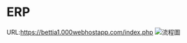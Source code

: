 # ERP

URL:https://bettia1.000webhostapp.com/index.php
![流程圖](https://user-images.githubusercontent.com/38940305/112741880-ef37cd00-8fbb-11eb-92a5-397d74c88123.png)
